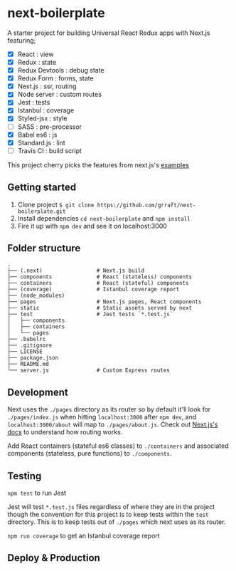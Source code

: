 # next-boilerplate
A starter project for building Universal React Redux apps with Next.js featuring;
- [x] React              : view
- [x] Redux              : state
- [x] Redux Devtools     : debug state
- [x] Redux Form         : forms, state
- [x] Next.js            : ssr, routing
- [x] Node server        : custom routes
- [x] Jest               : tests
- [x] Istanbul           : coverage
- [x] Styled-jsx         : style
- [ ] SASS               : pre-processor
- [x] Babel es6          : js
- [x] Standard.js        : lint
- [ ] Travis CI          : build script

This project cherry picks the features from next.js's [examples](https://github.com/zeit/next.js/tree/master/examples)

## Getting started

1. Clone project `$ git clone https://github.com/grraft/next-boilerplate.git`
2. Install dependencies `cd next-boilerplate` and `npm install`
3. Fire it up with `npm dev` and see it on localhost:3000

## Folder structure
    .
    ├── (.next)                 # Next.js build
    ├── components              # React (stateless) components
    ├── containers              # React (stateful) components
    ├── (coverage)              # Istanbul coverage report
    ├── (node_modules)
    ├── pages                   # Next.js pages, React components
    ├── static                  # Static assets served by next
    ├── test                    # Jest tests `*.test.js`
    │   ├── components
    │   ├── containers
    │   └── pages
    ├── .babelrc
    ├── .gitignore
    ├── LICENSE
    ├── package.json
    ├── README.md
    └── server.js               # Custom Express routes

## Development

Next uses the `./pages` directory as its router so by default it'll look for `./pages/index.js` when hitting `localhost:3000` after `npm dev`, and `localhost:3000/about` will map to `./pages/about.js`. Check out [Next.js's docs](https://github.com/zeit/next.js) to understand how routing works.

Add React containers (stateful es6 classes) to `./containers` and associated components (stateless, pure functions) to `./components`.

## Testing

`npm test` to run Jest

Jest will test `*.test.js` files regardless of where they are in the project though the convention for this project is to keep tests within the `test` directory. This is to keep tests out of `./pages` which next uses as its router. 

`npm run coverage` to get an Istanbul coverage report

## Deploy & Production

